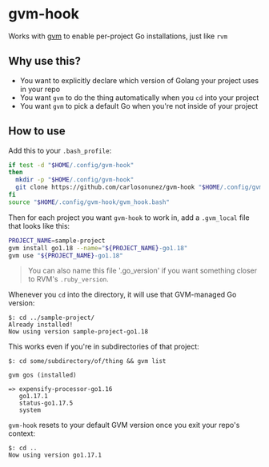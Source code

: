 # gvm-hook

Works with [gvm](https://github.com/moovweb/gvm) to enable per-project Go installations, just like `rvm`

## Why use this?

- You want to explicitly declare which version of Golang your project uses
  in your repo
- You want `gvm` to do the thing automatically when you `cd` into your project
- You want `gvm` to pick a default Go when you're not inside of your project

## How to use

Add this to your `.bash_profile`:

```sh
if test -d "$HOME/.config/gvm-hook"
then
  mkdir -p "$HOME/.config/gvm-hook"
  git clone https://github.com/carlosonunez/gvm-hook "$HOME/.config/gvm-hook"
fi
source "$HOME/.config/gvm-hook/gvm_hook.bash"
```

Then for each project you want `gvm-hook` to work in, add a `.gvm_local`
file that looks like this:

```sh
PROJECT_NAME=sample-project
gvm install go1.18 --name="${PROJECT_NAME}-go1.18" 
gvm use "${PROJECT_NAME}-go1.18"
```

> You can also name this file '.go_version' if you want something closer to
> RVM's `.ruby_version`.

Whenever you `cd` into the directory, it will use that GVM-managed Go
version:

```
$: cd ../sample-project/
Already installed!
Now using version sample-project-go1.18
```

This works even if you're in subdirectories of that project:

```
$: cd some/subdirectory/of/thing && gvm list

gvm gos (installed)

=> expensify-processor-go1.16
   go1.17.1
   status-go1.17.5
   system
```

`gvm-hook` resets to your default GVM version once you exit your repo's context:

```
$: cd ..
Now using version go1.17.1
```
